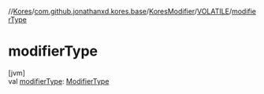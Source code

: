 //[Kores](../../../../index.md)/[com.github.jonathanxd.kores.base](../../index.md)/[KoresModifier](../index.md)/[VOLATILE](index.md)/[modifierType](modifier-type.md)

# modifierType

[jvm]\
val [modifierType](modifier-type.md): [ModifierType](../../-modifier-type/index.md)

